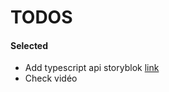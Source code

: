 # TODOS

#### Selected
* Add typescript api storyblok [link](https://www.storyblok.com/faq/how-can-i-utilize-typescript-in-my-storyblok-project)
* Check vidéo
